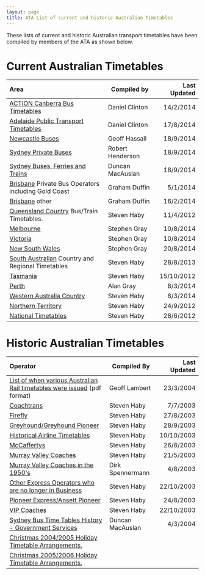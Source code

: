 ```yaml
---
layout: page
title: ATA List of current and historic Australian Timetables
---
```

These lists of current and historic Australian transport timetables
have been compiled by members of the ATA as shown below.

# Current Australian Timetables

| Area  | Compiled by | Last Updated |
| :---- | ----------- | -: |
| [ACTION Canberra Bus Timetables](actiontimes.html)  | Daniel Clinton | 14/2/2014 |
| [Adelaide Public Transport Timetables](adelaidetim.html)  | Daniel Clinton  | 17/8/2014 |
| [Newcastle Buses](newbustt.html) | Geoff Hassall | 18/9/2014 |
| [Sydney Private Buses](SYDNEY.html) | Robert Henderson | 18/9/2014 |
| [Sydney Buses, Ferries and Trains](sydtratt.html) | Duncan MacAuslan | 18/9/2014 |
| [Brisbane](brisbanepriv.html) Private Bus Operators  including Gold Coast | Graham Duffin | 5/1/2014 |
| [Brisbane](BRISBANE.html) other  | Graham Duffin | 16/2/2014 |
| [Queensland Country](qcountry.html) Bus/Train Timetables. | Steven Haby | 11/4/2012 |
| [Melbourne](melbourne.html) | Stephen Gray | 10/8/2014 |
| [Victoria](VICTORIA.html) | Stephen Gray | 10/8/2014
| [New South Wales](NSW.html) | Stephen Gray | 20/8/2014 |
| [South Australian](sacountry.html) Country and Regional Timetables | Steven Haby | 28/8/2013
| [Tasmania](tasmantims.html) | Steven Haby | 15/10/2012 |
| [Perth](perthtims.html) | Alan Gray | 8/3/2014
| [Western Australia Country](wacountry.html) | Steven Haby | 8/3/2014 |
| [Northern Territory](northernt.html) | Steven Haby | 24/9/2012 |
| [National Timetables](Nationaltim.html) | Steven Haby | 28/6/2012 |

# Historic Australian Timetables

| Operator | Compiled By | Last Updated |
|:--|---|--:|
| [List of when various Australian Rail timetables were issued](AATTC%20Australian%20Railways%20TT%20list.pdf) (pdf format) | Geoff Lambert | 23/3/2004 |
| [Coachtrans](Coachtrantim.html) | Steven Haby | 7/7/2003 |
| [Firefly](fireflytim.html) | Steven Haby | 27/8/2003 |
| [Greyhound/Greyhound Pioneer](Greyhound.html) | Steven Haby | 28/9/2003 |
| [Historical Airline Timetables](histairlines.html) | Steven Haby | 10/10/2003 |
| [McCaffertys](McCaffertystim.html) | Steven Haby | 26/8/2003 |
| [Murray Valley Coaches](MVC%20list.html) | Steven Haby | 21/5/2003 |
| [Murray Valley Coaches in the 1950's](MVC_2.html) | Dirk Spennermann | 4/8/2003 |
| [Other Express Operators who are no longer in Business](otherexpress.html) | Steven Haby | 22/10/2003 |
| [Pioneer Express/Ansett Pioneer](Pioneertim.html) | Steven Haby | 24/8/2003 |
| [VIP Coaches](VIP%20list.html) | Steven Haby | 22/10/2003
| [Sydney Bus Time Tables History - Government Services](Timetable%20History%20Index.html) | Duncan MacAuslan | 4/3/2004 |
| [Christmas 2004/2005 Holiday Timetable Arrangements.](christmas2004.html) | | |
| [Christmas 2005/2006 Holiday Timetable Arrangements.](christmas.html) | | |
